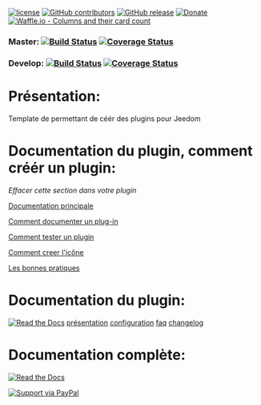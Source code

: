 [![license](https://img.shields.io/github/license/Jeedom-Plugins-Extra/plugin-template.svg)]() [![GitHub contributors](https://img.shields.io/github/contributors/Jeedom-Plugins-Extra/plugin-template.svg)]() [![GitHub release](https://img.shields.io/github/release/Jeedom-Plugins-Extra/plugin-template.svg)]() [![Donate](https://img.shields.io/badge/Donate-PayPal-green.svg)](https://www.paypal.meUSERNAME) [![Waffle.io - Columns and their card count](https://badge.waffle.io/Jeedom-Plugins-Extra/plugin-template.svg?columns=all)](https://waffle.io/Jeedom-Plugins-Extra/plugin-template)

### Master: [![Build Status](https://travis-ci.org/Jeedom-Plugins-Extra/plugin-template.svg?branch=master)](https://travis-ci.org/Jeedom-Plugins-Extra/plugin-template)  [![Coverage Status](https://coveralls.io/repos/github/Jeedom-Plugins-Extra/plugin-template/badge.svg?branch=master)](https://coveralls.io/github/Jeedom-Plugins-Extra/plugin-template?branch=master)

### Develop: [![Build Status](https://travis-ci.org/Jeedom-Plugins-Extra/plugin-template.svg?branch=Develop)](https://travis-ci.org/Jeedom-Plugins-Extra/plugin-template)  [![Coverage Status](https://coveralls.io/repos/github/Jeedom-Plugins-Extra/plugin-template/badge.svg?branch=master)](https://coveralls.io/github/Jeedom-Plugins-Extra/plugin-template?branch=master)

# Présentation:

Template de permettant de céér des plugins pour Jeedom


# Documentation du plugin, comment créér un plugin:

*Effacer cette section dans votre plugin*

[Documentation principale](https://github.com/rjullien/plugin-template/blob/develop/docs/fr_FR/index-template.md)

[Comment documenter un plug-in](https://github.com/Jeedom-Plugins-Extra/Jeedom-Plugins-Extra/wiki/Documentation-d'un-Plugin)

[Comment tester un plugin](https://github.com/Jeedom-Plugins-Extra/Jeedom-Plugins-Extra/wiki/Tester-un-plugin-avec-travis-ci)

[Comment creer l'icône](https://github.com/Jeedom-Plugins-Extra/Jeedom-Plugins-Extra/wiki/07-Cr%C3%A9ation-d'une-icone-plugin)

[Les bonnes pratiques](https://github.com/Jeedom-Plugins-Extra/Jeedom-Plugins-Extra/wiki/Bonnes-pratiques-pour-les-plugins)

# Documentation du plugin:
[![Read the Docs](https://img.shields.io/readthedocs/pip.svg)](docs/fr_FR/presentation.md) 
[présentation](docs/fr_FR/presentation.md) [configuration](docs/fr_FR/configuration.md) [faq](docs/fr_FR/faq.md) [changelog](docs/fr_FR/changelog.md)

# Documentation complète:

[![Read the Docs](plugin_info/template_icon.png)](https://jeedom-plugins-extra.github.io/plugin-template)



[![Support via PayPal](https://cdn.rawgit.com/twolfson/paypal-github-button/1.0.0/dist/button.svg)](https://www.paypal.meUSERNAME/)

